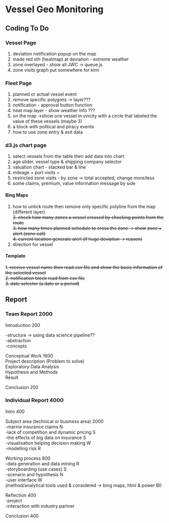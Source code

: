 # Vessel Geo Monitoring

## Coding To Do

### Vessel Page

1. deviation notification popup on the map  
2. made red sth (heatmap) at deviation - extreme weather  
3. zone overlayed - show all JWC -> queue.js
4. zone visits graph put somewhere for kimi  

### Fleet Page  

1. planned or actual vessel event  
2. remove specific polygons -> layer???
2. notification - approval button function  
3. heat map layer - show weather info ???  
4. on the map ->show one vessel in vincity with a circle that labeled the value of these vessels (maybe 3)  
5. a block with political and piracy events  
6. how to use zone entry & exit data  

### d3.js chart page

1. select vessels from the table then add data into chart  
2. age slider, vessel type & shipping company selector  
3. valuation chart - stacked bar & line  
4. mileage + port visits +  
5. restricted zone visits - by zone -> total accepted, change more/less  
6. some claims, premium, value information message by side  

#### Bing Maps  

1. how to untick route then remove only specific polyline from the map (different layer)    
~~2. check how many zones a vessel crossed by checking points from the route~~  
~~3. how many times planned schedule to cross the zone -> show zone + alert (zone call)~~  
~~4. current location generate alert (if huge deviation -> reason)~~  
5. direction for vessel  

#### Template

~~1. receive vessel name then read csv file and show the basic information of the selected vessel~~  
~~2. notification block read from csv file~~  
~~3. date selector (a date or a period)~~  

## Report

### Team Report 2000

Introduction 200  

-structure -> using data science pipeline??  
-abstraction  
-concepts  

Conceptual Work 1600  
Project description (Problem to solve)  
Exploratory Data Analysis  
Hypothesis and Methods  
Result  

Conclusion 200  

### Individual Report 4000

Intro 400  

Subject area (technical or business area) 2000  
  -marine insurance claims N  
  -lack of competition and dynamic pricing S  
  -the effects of big data on insurance S  
  -visualisation helping decision making W   
  -modelling risk R  
  
Working process 800  
  -data generation and data mining R  
  -storyboarding (use cases) S  
  -scenario and hypothesis N  
  -user interface W  
  (method/analytical tools used & considered -> bing maps, html & power BI)  
  
Reflection 400  
  -project  
  -interaction with industry partner  
  
Conclusion 400  
